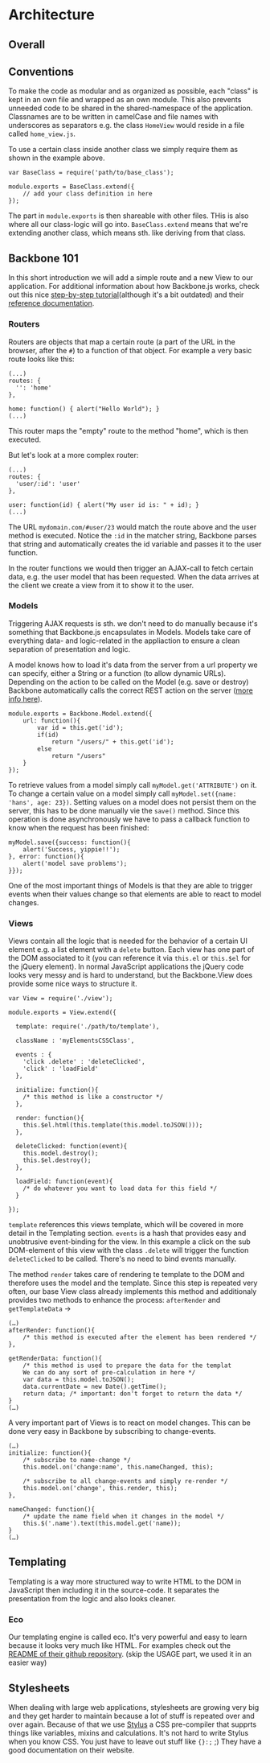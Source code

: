 # Architecture

## Overall

## Conventions

To make the code as modular and as organized as possible, each "class" is kept in an own file and wrapped as an own module. This also prevents unneeded code to be shared in the shared-namespace of the application. Classnames are to be written in camelCase and file names with underscores as separators e.g. the class `HomeView` would reside in a file called `home_view.js`.

To use a certain class inside another class we simply require them as shown in the example above.

	var BaseClass = require('path/to/base_class');

	module.exports = BaseClass.extend({
  		// add your class definition in here
	});
	
The part in `module.exports` is then shareable with other files. THis is also where all our class-logic will go into. `BaseClass.extend` means that we're extending another class, which means sth. like deriving from that class.

## Backbone 101

In this short introduction we will add a simple route and a new View to our application. For additional information about how Backbone.js works, check out this nice [step-by-step tutorial](http://arturadib.com/hello-backbonejs/)(although it's a bit outdated) and their [reference documentation](http://documentcloud.github.com/backbone/).

### Routers

Routers are objects that map a certain route (a part of the URL in the browser, after the `#`) to a function of that object. For example a very basic route looks like this:
    
    (...)
    routes: {
      '': 'home'
    },

    home: function() { alert("Hello World"); }
    (...)

This router maps the "empty" route to the method "home", which is then executed. 

But let's look at a more complex router:

    (...)
    routes: {
      'user/:id': 'user'
    },

    user: function(id) { alert("My user id is: " + id); }
    (...)

The URL `mydomain.com/#user/23` would match the route above and the user method is executed. Notice the `:id` in the matcher string, Backbone parses that string and automatically creates the id variable and passes it to the user function.

In the router functions we would then trigger an AJAX-call to fetch certain data, e.g. the user model that has been requested. When the data arrives at the client we create a view from it to show it to the user.

### Models

Triggering AJAX requests is sth. we don't need to do manually because it's something that Backbone.js encapsulates in Models. Models take care of everything data- and logic-related in the appliaction to ensure a clean separation of presentation and logic.

A model knows how to load it's data from the server from a url property we can specify, either a String or a function (to allow dynamic URLs). Depending on the action to be called on the Model (e.g. save or destroy) Backbone automatically calls the correct REST action on the server ([more info here](http://documentcloud.github.com/backbone/#Sync)).

	module.exports = Backbone.Model.extend({
  		url: function(){
    		var id = this.get('id');
    		if(id)
      			return "/users/" + this.get('id');
    		else
      			return "/users"
		}
	});

To retrieve values from a model simply call `myModel.get('ATTRIBUTE')` on it. To change a certain value on a model simply call `myModel.set({name: 'hans', age: 23})`. Setting values on a model does not persist them on the server, this has to be done manually vie the `save()` method. Since this operation is done asynchronously we have to pass a callback function to know when the request has been finished: 

	myModel.save({success: function(){
		alert('Success, yippie!!');
	}, error: function(){
		alert('model save problems');
	}});
	
One of the most important things of Models is that they are able to trigger events when their values change so that elements are able to react to model changes. 

### Views

Views contain all the logic that is needed for the behavior of a certain UI element e.g. a list element with a `delete` button. Each view has one part of the DOM associated to it (you can reference it via `this.el` or `this.$el` for the jQuery element). In normal JavaScript applications the jQuery code looks very messy and is hard to understand, but the Backbone.View does provide some nice ways to structure it.

	var View = require('./view');
	
	module.exports = View.extend({
  
  	  template: require('./path/to/template'),
  
  	  className : 'myElementsCSSClass',
  
  	  events : {
    	'click .delete' : 'deleteClicked',
    	'click' : 'loadField'
  	  },
  
	  initialize: function(){
    	/* this method is like a constructor */
      },
      
      render: function(){
      	this.$el.html(this.template(this.model.toJSON()));
      },
      
      deleteClicked: function(event){
      	this.model.destroy();
      	this.$el.destroy();
      },
      
      loadField: function(event){
      	/* do whatever you want to load data for this field */
      }
  	  
	});		

`template` references this views template, which will be covered in more detail in the Templating section. `events` is a hash that provides easy and unobtrusive event-binding for the view. In this example a click on the sub DOM-element of this view with the class `.delete` will trigger the function `deleteClicked` to be called. There's no need to bind events manually.

The method `render` takes care of rendering te template to the DOM and therefore uses the model and the template. Since this step is repeated very often, our base View class already implements this method and additionaly provides two methods to enhance the process: `afterRender` and `getTemplateData` ->

	(…)
	afterRender: function(){
		/* this method is executed after the element has been rendered */
	},
	
	getRenderData: function(){
		/* this method is used to prepare the data for the templat
		We can do any sort of pre-calculation in here */
		var data = this.model.toJSON();
		data.currentDate = new Date().getTime();
		return data; /* important: don't forget to return the data */
	}
	(…)

A very important part of Views is to react on model changes. This can be done very easy in Backbone by subscribing to change-events.

	(…)
	initialize: function(){
		/* subscribe to name-change */
		this.model.on('change:name', this.nameChanged, this);
		
		/* subscribe to all change-events and simply re-render */
		this.model.on('change', this.render, this);
	},
	
	nameChanged: function(){
		/* update the name field when it changes in the model */
		this.$('.name').text(this.model.get('name));
	}
	(…)

## Templating

Templating is a way more structured way to write HTML to the DOM in JavaScript then including it in the source-code. It separates the presentation from the logic and also looks cleaner.

### Eco

Our templating engine is called eco. It's very powerful and easy to learn because it looks very much like HTML. For examples check out the [README of their github repository](https://github.com/sstephenson/eco/blob/master/README.md). (skip the USAGE part, we used it in an easier way)

## Stylesheets

When dealing with large web applications, stylesheets are growing very big and they get harder to maintain because a lot of stuff is repeated over and over again. Because of that we use [Stylus](http://learnboost.github.com/stylus/) a CSS pre-compiler that supprts things like variables, mixins and calculations. It's not hard to write Stylus when you know CSS. You just have to leave out stuff like `{}:;` ;)
They have a good documentation on their website.